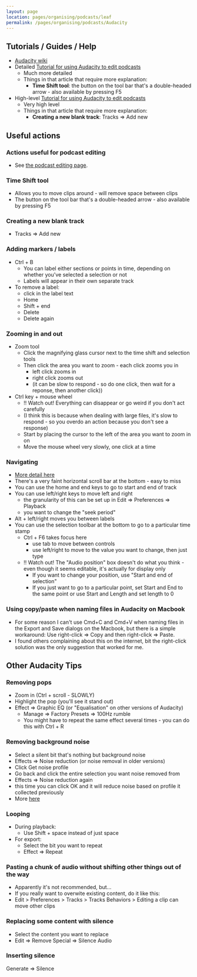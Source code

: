 ```yaml
---
layout: page
location: pages/organising/podcasts/leaf
permalink: /pages/organising/podcasts/Audacity
---
```



## Tutorials / Guides / Help

- [Audacity wiki](https://wiki.audacityteam.org/w/index.php?title=Special%3ASearch&search=podcast&fulltext=1)
- Detailed [Tutorial for using Audacity to edit podcasts](https://www.buzzsprout.com/blog/audacity-podcast-tutorial)
    - Much more detailed
    - Things in that article that require more explanation:
        - **Time Shift tool**: the button on the tool bar that's a double-headed arrow - also available by pressing F5
- High-level [Tutorial for using Audacity to edit podcasts](https://podcasts.ceu.edu/how-edit-your-podcast-audacity-step-step-guide)
    - Very high level
    - Things in that article that require more explanation:
        - **Creating a new blank track**: Tracks => Add new

## Useful actions

### Actions useful for podcast editing

- See [the podcast editing page](/pages/organising/podcasts/Podcast-Editing).

### Time Shift tool

- Allows you to move clips around - will remove space between clips
- The button on the tool bar that's a double-headed arrow - also available by pressing F5

### Creating a new blank track

- Tracks => Add new

### Adding markers / labels

- Ctrl + B
    - You can label either sections or points in time, depending on whether you've selected a selection or not
    - Labels will appear in their own separate track
- To remove a label: 
    - click in the label text
    - Home
    - Shift + end
    - Delete
    - Delete again

### Zooming in and out

- Zoom tool
    - Click the magnifying glass cursor next to the time shift and selection tools
    - Then click the area you want to zoom - each click zooms you in
        - left click zooms in
        - right click zooms out
        - (it can be slow to respond - so do one click, then wait for a reponse, then another click))
- Ctrl key + mouse wheel
    - !! Watch out! Everything can  disappear or go weird if you don't act carefully
    - (I think this is because when dealing with large files, it's slow to respond - so you overdo an action because you don't see a response)
    - Start by placing the cursor to the left of the area you want to zoom in on
    - Move the mouse wheel very slowly, one click at a time

### Navigating

- [More detail here](https://manual.audacityteam.org/man/navigation_tips.html)
- There's a very faint horizontal scroll bar at the bottom - easy to miss
- You can use the home and end keys to go to start and end of track
- You can use left/right keys to move left and right 
    - the granularity of this can be set up in Edit => Preferences => Playback
    - you want to change the "seek period"
- Alt + left/right moves you between labels
- You can use the selection toolbar at the bottom to go to a particular time stamp
    - Ctrl + F6 takes focus here
        - use tab to move between controls
        - use left/right to move to the value you want to change, then just type
    - !! Watch out! The "Audio position" box doesn't do what you think - even though it seems editable, it's actually for display only
        - If you want to change your position, use "Start and end of selection"
        - If you just want to go to a particular point, set Start and End to the same point or use Start and Length and set length to 0

### Using copy/paste when naming files in Audacity on Macbook

- For some reason I can't use Cmd+C and Cmd+V when naming files in the Export and Save dialogs on the Macbook, but there is a simple workaround: Use right-click => Copy and then right-click => Paste.
- I found others complaining about this on the internet, bit the right-click solution was the only suggestion that worked for me.

## Other Audacity Tips

### Removing pops

- Zoom in (Ctrl + scroll - SLOWLY)
- Highlight the pop (you'll see it stand out)
- Effect => Graphic EQ (or "Equalisation" on other versions of Audacity)
    - Manage => Factory Presets => 100Hz rumble
    - You might have to repeat the same effect several times - you can do this with Ctrl + R

### Removing background noise

- Select a silent bit that's nothing but background noise
- Effects => Noise reduction (or noise removal in older versions)
- Click Get noise profile
- Go back and click the entire selection you want noise removed from
- Effects => Noise reduction again 
- this time you can click OK and it will reduce noise based on profile it collected previously
- More [here](https://filmstro.com/blog/how-to-remove-background-noise-in-audacity)

### Looping 

- During playback:
    - Use Shift + space instead of just space
- For export:
    - Select the bit you want to repeat
    - Effect => Repeat

### Pasting a chunk of audio without shifting other things out of the way

- Apparently it's not recommended, but...
- If you really want to overwite existing content, do it like this:
- Edit > Preferences > Tracks > Tracks Behaviors > Editing a clip can move other clips

### Replacing some content with silence

- Select the content you want to replace
- Edit => Remove Special => Silence Audio

### Inserting silence

Generate => Silence